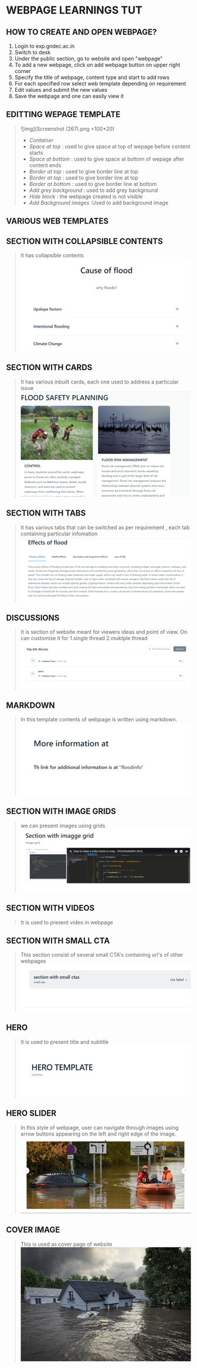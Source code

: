 # WEBPAGE LEARNINGS TUT
## HOW TO CREATE AND OPEN WEBPAGE?
1. Login to exp.gndec.ac.in
2. Switch to desk
3. Under the public section, go to website and open "webpage"
4. To add a new webpage, click on add webpage button on upper right corner
5. Specify the title of webpage, content type and start to add rows
6. For each specified row select web template depending on requirement
7. Edit values and submit the new values
8. Save the webpage and one can easily view it

## EDITTING WEPAGE TEMPLATE
>![img](Screenshot (267).png =100*20)
>* *Container* 
>* *Space at top* : used to give space at top of wepage before content starts
>* *Space at bottom* : used to give space at bottom of wepage after content ends
>* *Border at top* : used to give border line at top
>* *Border at top* : used to give border line at top
>* *Border at bottom* : used to give border line at bottom
>* *Add grey background* : used to add grey background
>* *Hide block* : the webpage created is not visible
>* *Add Background images* :Used to add background image

## VARIOUS WEB TEMPLATES 

## SECTION WITH COLLAPSIBLE CONTENTS
>It has collapsible contents
> ![img](https://github.com/Harleen1kaurH/SDC/blob/main/Screenshot%20(270).png)


## SECTION WITH CARDS
>It has various inbuilt cards, each one used to address a particular issue
> ![img](https://github.com/Harleen1kaurH/SDC/blob/main/Screenshot%20(271).png)

## SECTION WITH TABS
>It has various tabs that can be switched as per requirement , each tab containing particular infomation 
> ![img](https://github.com/Harleen1kaurH/SDC/blob/main/Screenshot%20(272).png)


## DISCUSSIONS
>It is section of website meant for viewers ideas and point of view. On can customise it for
> 1.single thread
> 2.muktple thread
> ![img](https://github.com/Harleen1kaurH/SDC/blob/main/Screenshot%20(274).png)

## MARKDOWN
>In this template contents of webpage is written using markdown.
>![img](https://github.com/Harleen1kaurH/SDC/blob/main/Screenshot%20(273).png)


## SECTION WITH IMAGE GRIDS
>we can present images using grids
>![img](https://github.com/Harleen1kaurH/SDC/blob/main/Screenshot%20(276).png)

## SECTION WITH VIDEOS
>It is used to present video in webpage 


## SECTION WITH SMALL CTA
>This section consist of several small CTA's containing url's of other webpages
>![img](https://github.com/Harleen1kaurH/SDC/blob/main/Screenshot%20(275).png)


## HERO
>It is used to present title and subtitle
>![img](https://github.com/Harleen1kaurH/SDC/blob/main/Screenshot%20(277).png)


## HERO SLIDER
>In this style of webpage, user can navigate through images using arrow buttons appearing on the left and right edge of the image. 
>![img](https://github.com/Harleen1kaurH/SDC/blob/main/Screenshot%20(278).png)


## COVER IMAGE 
>This is used as cover page of website
>![img](https://github.com/Harleen1kaurH/SDC/blob/main/shutterstock-709918504.webp)
